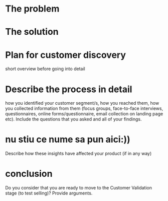 # The problem

# The solution

# Plan for customer discovery 
short overview before going into detail

# Describe the process in detail

 how you identified your customer segment/s, how you reached them, how you collected information from them (focus groups, face-to-face interviews, questionnaires, online forms/questionnaire, email collection on landing page etc). Include the questions that you asked and all of your findings.
 
 # nu stiu ce nume sa pun aici:))
 Describe how these insights have affected your product (if in any way)
 
 # conclusion
 Do you consider that you are ready to move to the Customer Validation stage (to test selling)? Provide arguments.
 
 
